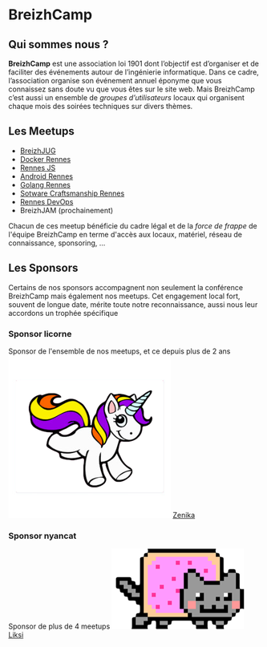 # BreizhCamp

## Qui sommes nous ?
**BreizhCamp** est une association loi 1901 dont l’objectif est d’organiser et de faciliter des événements autour de l’ingénierie informatique. Dans ce cadre, l’association organise son événement annuel éponyme que vous connaissez sans doute vu que vous êtes sur le site web. Mais BreizhCamp c’est aussi un ensemble de _groupes d’utilisateurs_ locaux qui organisent chaque mois des soirées techniques sur divers thèmes.

## Les Meetups

* [BreizhJUG](http://www.breizhjug.org/#/home)
* [Docker Rennes](https://www.meetup.com/fr-FR/Docker-Rennes/)
* [Rennes JS](http://rennesjs.org/)
* [Android Rennes](https://www.meetup.com/fr-FR/AndroidRennes/)
* [Golang Rennes](https://www.meetup.com/fr-FR/Golang-Rennes/)
* [Sotware Craftsmanship Rennes](https://www.meetup.com/fr-FR/Software-Craftsmanship-Rennes/)
* [Rennes DevOps](http://rennesdevops.fr/)
* BreizhJAM (prochainement)

Chacun de ces meetup bénéficie du cadre légal et de la _force de frappe_ de l'équipe BreizhCamp en terme d'accès aux locaux, matériel, réseau de connaissance, sponsoring, ...

## Les Sponsors

Certains de nos sponsors accompagnent non seulement la conférence BreizhCamp mais également nos meetups. Cet engagement local fort, souvent de longue date, mérite toute notre reconnaissance, aussi nous leur accordons un trophée spécifique

### Sponsor licorne
Sponsor de l'ensemble de nos meetups, et ce depuis plus de 2 ans
![Licorne](licorne.png)
[Zenika](https://www.zenika.com/)

### Sponsor nyancat
Sponsor de plus de 4 meetups
![NyanCat](nyancat.png)
[Liksi](https://www.liksi.fr/)



